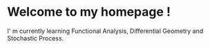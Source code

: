 # Welcome to my homepage !

I' m currently learning Functional Analysis, Differential Geometry and Stochastic Process.
<!---
hao2718281828/hao2718281828 is a ✨ special ✨ repository because its `README.md` (this file) appears on your GitHub profile.
You can click the Preview link to take a look at your changes.
--->
